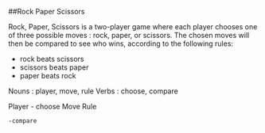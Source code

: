 ##Rock Paper Scissors

Rock, Paper, Scissors is a two-player game where each player chooses 
one of three possible moves : rock, paper, or scissors. The chosen moves
will then be compared to see who wins, according to the following rules:

- rock beats scissors
- scissors beats paper
- paper beats rock

Nouns : player, move, rule
Verbs : choose, compare

Player
	- choose
Move
Rule

	-compare